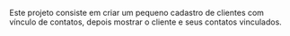 Este projeto consiste em criar um pequeno cadastro de clientes com vínculo de contatos, depois mostrar o cliente e seus contatos vinculados.

